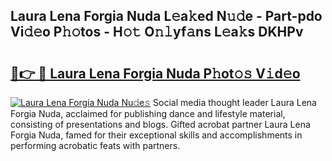 ## Laura Lena Forgia Nuda L𝚎a𝚔ed N𝚞𝚍e - Part-pdo Vi𝚍𝚎o P𝚑𝚘tos - H𝚘𝚝 O𝚗𝚕yf𝚊ns L𝚎a𝚔s DKHPv

# <h2><a href="http://kff0htx.oniu.top/?m=Laura+Lena+Forgia+Nuda">🔗👉 🔴 Laura Lena Forgia Nuda P𝚑ot𝚘𝚜 V𝚒d𝚎o</a></h2>

[![Laura Lena Forgia Nuda Nu𝚍e𝚜](https://i.imgur.com/0qMVB7G.gif)](http://kff0htx.oniu.top/?m=Laura+Lena+Forgia+Nuda)
Social media thought leader Laura Lena Forgia Nuda, acclaimed for publishing dance and lifestyle material, consisting of presentations and blogs. Gifted acrobat partner Laura Lena Forgia Nuda, famed for their exceptional skills and accomplishments in performing acrobatic feats with partners.  
